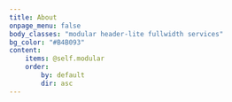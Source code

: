 ```yaml
---
title: About
onpage_menu: false
body_classes: "modular header-lite fullwidth services"
bg_color: "#B4B093"
content:
    items: @self.modular
    order:
        by: default
        dir: asc
---
```

